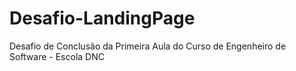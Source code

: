 # Desafio-LandingPage
Desafio de Conclusão da Primeira Aula do Curso de Engenheiro de Software - Escola DNC
